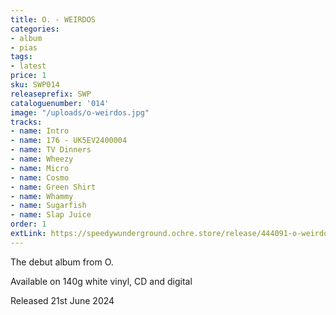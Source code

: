 ```yaml
---
title: O. - WEIRDOS
categories:
- album
- pias
tags:
- latest
price: 1
sku: SWP014
releaseprefix: SWP
cataloguenumber: '014'
image: "/uploads/o-weirdos.jpg"
tracks:
- name: Intro
- name: 176 - UK5EV2400004
- name: TV Dinners
- name: Wheezy
- name: Micro
- name: Cosmo
- name: Green Shirt
- name: Whammy
- name: Sugarfish
- name: Slap Juice
order: 1
extLink: https://speedywunderground.ochre.store/release/444091-o-weirdos
---
```


The debut album from O.

Available on 140g white vinyl, CD and digital

Released 21st June 2024